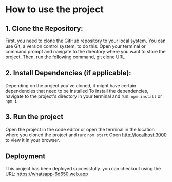 # How to use the project

## 1. Clone the Repository:
First, you need to clone the GitHub repository to your local system. You can use Git, a version control system, to do this. Open your terminal or command prompt and navigate to the directory where you want to store the project. Then, run the following command, git clone URL

## 2. Install Dependencies (if applicable):
Depending on the project you've cloned, it might have certain dependencies that need to be installed To install the dependencies, navigate to the project's directory in your terminal and run: `npm install` or `npm i`

## 3. Run the project
Open the project in the code editor or open the terminal in the location where you cloned the project and run: `npm start`
Open [http://localhost:3000](http://localhost:3000) to view it in your browser.

## Deployment
This project has been deployed successfully. you can checkout using the URL: https://whatsapp-6d650.web.app
